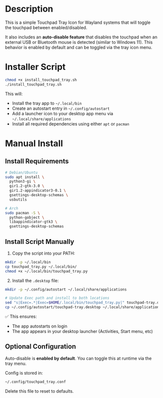 # Description

This is a simple Touchpad Tray Icon for Wayland systems that will toggle the touchpad between enabled/disabled.

It also includes an **auto-disable feature** that disables the touchpad when an external USB or Bluetooth mouse is detected (similar to Windows 11). This behavior is enabled by default and can be toggled via the tray icon menu.

# Installer Script

```bash
chmod +x install_touchpad_tray.sh
./install_touchpad_tray.sh
```

This will:
- Install the tray app to `~/.local/bin`
- Create an autostart entry in `~/.config/autostart`
- Add a launcher icon to your desktop app menu via `~/.local/share/applications`
- Install all required dependencies using either `apt` or `pacman`

# Manual Install

## Install Requirements

```bash
# Debian/Ubuntu
sudo apt install \
  python3-gi \
  gir1.2-gtk-3.0 \
  gir1.2-appindicator3-0.1 \
  gsettings-desktop-schemas \
  usbutils

# Arch
sudo pacman -S \
  python-gobject \
  libappindicator-gtk3 \
  gsettings-desktop-schemas
```

## Install Script Manually

1. Copy the script into your PATH:
```bash
mkdir -p ~/.local/bin
cp touchpad_tray.py ~/.local/bin/
chmod +x ~/.local/bin/touchpad_tray.py
```

2. Install the `.desktop` file:
```bash
mkdir -p ~/.config/autostart ~/.local/share/applications

# Update Exec path and install to both locations
sed "s|Exec=.*|Exec=$HOME/.local/bin/touchpad_tray.py|" touchpad-tray.desktop > ~/.config/autostart/touchpad-tray.desktop
cp ~/.config/autostart/touchpad-tray.desktop ~/.local/share/applications/touchpad-tray.desktop
```

✅ This ensures:
- The app autostarts on login
- The app appears in your desktop launcher (Activities, Start menu, etc)

## Optional Configuration

Auto-disable is **enabled by default**. You can toggle this at runtime via the tray menu.

Config is stored in:
```bash
~/.config/touchpad_tray.conf
```
Delete this file to reset to defaults.

